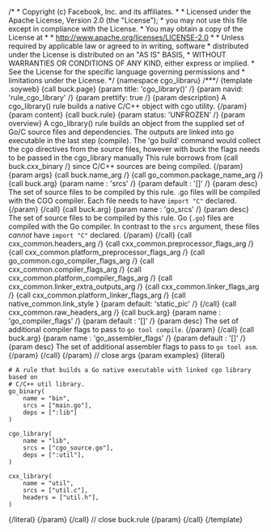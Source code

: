 /\* \* Copyright (c) Facebook, Inc. and its affiliates. \* \* Licensed
under the Apache License, Version 2.0 (the \"License\"); \* you may not
use this file except in compliance with the License. \* You may obtain a
copy of the License at \* \* http://www.apache.org/licenses/LICENSE-2.0
\* \* Unless required by applicable law or agreed to in writing,
software \* distributed under the License is distributed on an \"AS IS\"
BASIS, \* WITHOUT WARRANTIES OR CONDITIONS OF ANY KIND, either express
or implied. \* See the License for the specific language governing
permissions and \* limitations under the License. \*/ {namespace
cgo_libraru} /\*\*\*/ {template .soyweb} {call buck.page} {param title:
\'cgo_library()\' /} {param navid: \'rule_cgo_library\' /} {param
prettify: true /} {param description} A cgo_library() rule builds a
native C/C++ object with cgo utility. {/param} {param content} {call
buck.rule} {param status: \'UNFROZEN\' /} {param overview} A
cgo_library() rule builds an object from the supplied set of Go/C source
files and dependencies. The outputs are linked into go executable in the
last step (compile). The \'go build\' command would collect the cgo
directives from the source files, however with buck the flags needs to
be passed in the cgo_library manually This rule borrows from {call
buck.cxx_binary /} since C/C++ sources are being compiled. {/param}
{param args} {call buck.name_arg /} {call go_common.package_name_arg /}
{call buck.arg} {param name : \'srcs\' /} {param default : \'\[\]\' /}
{param desc} The set of source files to be compiled by this rule. .go
files will be compiled with the CGO compiler. Each file needs to have
`import "C"` declared. {/param} {/call} {call buck.arg} {param name :
\'go_srcs\' /} {param desc} The set of source files to be compiled by
this rule. Go (`.go`) files are compiled with the Go compiler. In
contrast to the `srcs` argument, these files *cannot* have `import "C"`
declared. {/param} {/call} {call cxx_common.headers_arg /} {call
cxx_common.preprocessor_flags_arg /} {call
cxx_common.platform_preprocessor_flags_arg /} {call
go_common.cgo_compiler_flags_arg /} {call cxx_common.compiler_flags_arg
/} {call cxx_common.platform_compiler_flags_arg /} {call
cxx_common.linker_extra_outputs_arg /} {call cxx_common.linker_flags_arg
/} {call cxx_common.platform_linker_flags_arg /} {call
native_common.link_style } {param default: \'static_pic\' /} {/call}
{call cxx_common.raw_headers_arg /} {call buck.arg} {param name :
\'go_compiler_flags\' /} {param default : \'\[\]\' /} {param desc} The
set of additional compiler flags to pass to `go tool compile`. {/param}
{/call} {call buck.arg} {param name : \'go_assembler_flags\' /} {param
default : \'\[\]\' /} {param desc} The set of additional assembler flags
to pass to `go tool asm`. {/param} {/call} {/param} // close args {param
examples} {literal}

``` {.prettyprint .lang-py}
# A rule that builds a Go native executable with linked cgo library based on
# C/C++ util library.
go_binary(
    name = "bin",
    srcs = ["main.go"],
    deps = [":lib"]
)

cgo_library(
    name = "lib",
    srcs = ["cgo_source.go"],
    deps = [":util"],
)

cxx_library(
    name = "util",
    srcs = ["util.c"],
    headers = ["util.h"],
)
```

{/literal} {/param} {/call} // close buck.rule {/param} {/call}
{/template}
